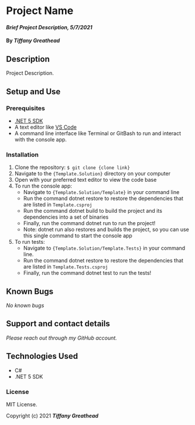 # Project Name

#### _Brief Project Description, 5/7/2021_

#### By _**Tiffany Greathead**_

## Description

Project Description.

## Setup and Use

### Prerequisites

- [.NET 5 SDK](https://dotnet.microsoft.com/download/dotnet/5.0)
- A text editor like [VS Code](https://code.visualstudio.com/)
- A command line interface like Terminal or GitBash to run and interact with the console app.

### Installation

1. Clone the repository: `$ git clone {clone link}`
2. Navigate to the `{Template.Solution}` directory on your computer
3. Open with your preferred text editor to view the code base
4. To run the console app:
   - Navigate to `{Template.Solution/Template}` in your command line
   - Run the command dotnet restore to restore the dependencies that are listed in `Template.csproj`
   - Run the command dotnet build to build the project and its dependencies into a set of binaries
   - Finally, run the command dotnet run to run the project!
   - Note: dotnet run also restores and builds the project, so you can use this single command to start the console app
5. To run tests:
   - Navigate to `{Template.Solution/Template.Tests}` in your command line.
   - Run the command dotnet restore to restore the dependencies that are listed in `Template.Tests.csproj`
   - Finally, run the command dotnet test to run the tests!

## Known Bugs

_No known bugs_

## Support and contact details

_Please reach out through my GitHub account._

## Technologies Used

- C#
- .NET 5 SDK

### License

MIT License.

Copyright (c) 2021 **_Tiffany Greathead_**
